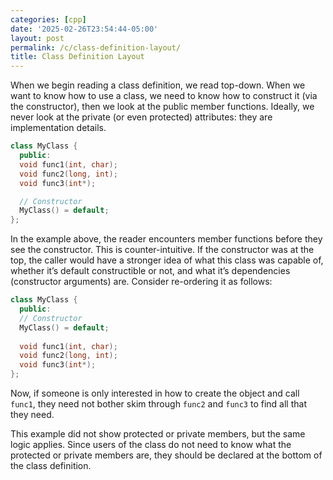 ```yaml
---
categories: [cpp]
date: '2025-02-26T23:54:44-05:00'
layout: post
permalink: /c/class-definition-layout/
title: Class Definition Layout
---
```


When we begin reading a class definition, we read top-down. When we want to know how to use a class, we need to know how to construct it (via the constructor), then we look at the public member functions. Ideally, we never look at the private (or even protected) attributes: they are implementation details.

```cpp
class MyClass {
  public:
  void func1(int, char);
  void func2(long, int);
  void func3(int*);

  // Constructor
  MyClass() = default;
};
```

In the example above, the reader encounters member functions before they see the constructor. This is counter-intuitive. If the constructor was at the top, the caller would have a stronger idea of what this class was capable of, whether it’s default constructible or not, and what it’s dependencies (constructor arguments) are. Consider re-ordering it as follows:

```cpp
class MyClass {
  public:
  // Constructor
  MyClass() = default;
  
  void func1(int, char);
  void func2(long, int);
  void func3(int*);
};
```

Now, if someone is only interested in how to create the object and call `func1`, they need not bother skim through `func2` and `func3` to find all that they need.

This example did not show protected or private members, but the same logic applies. Since users of the class do not need to know what the protected or private members are, they should be declared at the bottom of the class definition.
